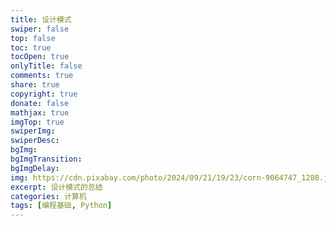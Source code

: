 ```yaml
---
title: 设计模式
swiper: false
top: false
toc: true
tocOpen: true
onlyTitle: false
comments: true
share: true
copyright: true
donate: false
mathjax: true
imgTop: true
swiperImg:
swiperDesc:
bgImg:
bgImgTransition:
bgImgDelay:
img: https://cdn.pixabay.com/photo/2024/09/21/19/23/corn-9064747_1280.jpg
excerpt: 设计模式的总结
categories: 计算机
tags: [编程基础, Python]
---
```

